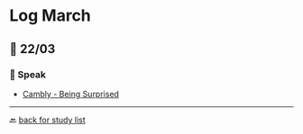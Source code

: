 # Log March

## 🎯 22/03

### 🎤 Speak

* [Cambly - Being Surprised](https://content.cambly.com/2016/08/08/lesson-25-being-surprised/)

---

🔙 [back for study list](../../studying-english.md)

